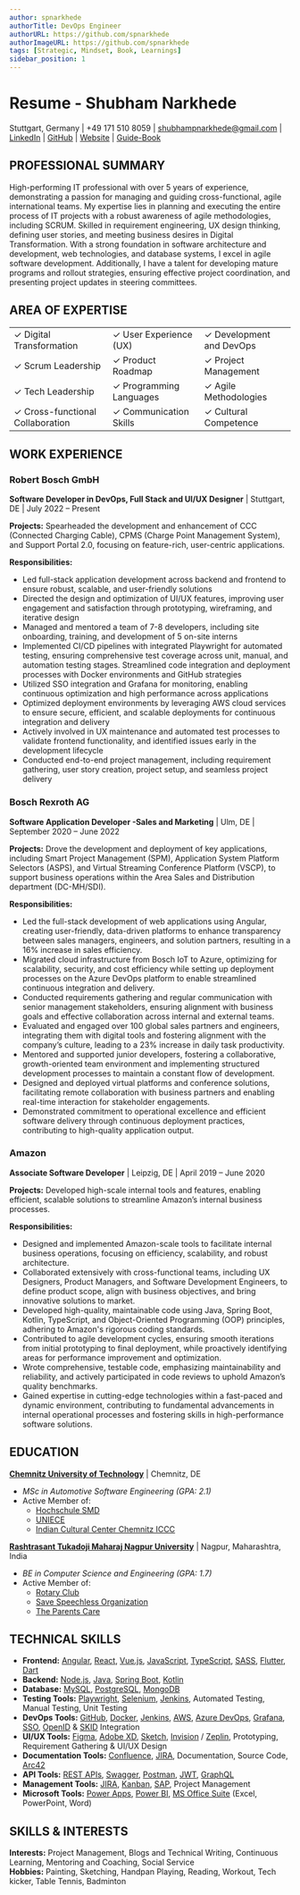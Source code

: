 ```yaml
---
author: spnarkhede
authorTitle: DevOps Engineer
authorURL: https://github.com/spnarkhede
authorImageURL: https://github.com/spnarkhede
tags: [Strategic, Mindset, Book, Learnings]
sidebar_position: 1
--- 
```


# Resume - Shubham Narkhede
Stuttgart, Germany | +49 171 510 8059 | shubhampnarkhede@gmail.com | [LinkedIn](https://www.linkedin.com/in/spnarkhede/) | [GitHub](https://github.com/spnarkhede) | [Website](https://portfolio-insta-one.vercel.app/) | [Guide-Book](https://guide-book.vercel.app/intro)

## PROFESSIONAL SUMMARY
High-performing IT professional with over 5 years of experience, demonstrating a passion for managing and guiding cross-functional, agile international teams. My expertise lies in planning and executing the entire process of IT projects with a robust awareness of agile methodologies, including SCRUM. Skilled in requirement engineering, UX design thinking, defining user stories, and meeting business desires in Digital Transformation. With a strong foundation in software architecture and development, web technologies, and database systems, I excel in agile software development. Additionally, I have a talent for developing mature programs and rollout strategies, ensuring effective project coordination, and presenting project updates in steering committees.

## AREA OF EXPERTISE
<table>
  <tr>
    <td>✓ Digital Transformation</td>
    <td>✓ User Experience (UX)</td>
    <td>✓ Development and DevOps</td>
  </tr>
  <tr>
    <td>✓ Scrum Leadership</td>
    <td>✓ Product Roadmap</td>
    <td>✓ Project Management</td>
  </tr>
  <tr>
    <td>✓ Tech Leadership</td>
    <td>✓ Programming Languages</td>
    <td>✓ Agile Methodologies</td>
  </tr>
  <tr>
    <td>✓ Cross-functional Collaboration</td>
    <td>✓ Communication Skills</td>
    <td>✓ Cultural Competence</td>
  </tr>
</table>

## WORK EXPERIENCE

### Robert Bosch GmbH
**Software Developer in DevOps, Full Stack and UI/UX Designer** | Stuttgart, DE | July 2022 – Present

**Projects:** Spearheaded the development and enhancement of CCC (Connected Charging Cable), CPMS (Charge Point Management System), and Support Portal 2.0, focusing on feature-rich, user-centric applications.

**Responsibilities:**
- Led full-stack application development across backend and frontend to ensure robust, scalable, and user-friendly solutions
- Directed the design and optimization of UI/UX features, improving user engagement and satisfaction through prototyping, wireframing, and iterative design
- Managed and mentored a team of 7-8 developers, including site onboarding, training, and development of 5 on-site interns
- Implemented CI/CD pipelines with integrated Playwright for automated testing, ensuring comprehensive test coverage across unit, manual, and automation testing stages. Streamlined code integration and deployment processes with Docker environments and GitHub strategies
- Utilized SSO integration and Grafana for monitoring, enabling continuous optimization and high performance across applications
- Optimized deployment environments by leveraging AWS cloud services to ensure secure, efficient, and scalable deployments for continuous integration and delivery
- Actively involved in UX maintenance and automated test processes to validate frontend functionality, and identified issues early in the development lifecycle
- Conducted end-to-end project management, including requirement gathering, user story creation, project setup, and seamless project delivery

### Bosch Rexroth AG
**Software Application Developer -Sales and Marketing** | Ulm, DE | September 2020 – June 2022

**Projects:** Drove the development and deployment of key applications, including Smart Project Management (SPM), Application System Platform Selectors (ASPS), and Virtual Streaming Conference Platform (VSCP), to support business operations within the Area Sales and Distribution department (DC-MH/SDI).

**Responsibilities:**
- Led the full-stack development of web applications using Angular, creating user-friendly, data-driven platforms to enhance transparency between sales managers, engineers, and solution partners, resulting in a 16% increase in sales efficiency.
- Migrated cloud infrastructure from Bosch IoT to Azure, optimizing for scalability, security, and cost efficiency while setting up deployment processes on the Azure DevOps platform to enable streamlined continuous integration and delivery.
- Conducted requirements gathering and regular communication with senior management stakeholders, ensuring alignment with business goals and effective collaboration across internal and external teams.
- Evaluated and engaged over 100 global sales partners and engineers, integrating them with digital tools and fostering alignment with the company’s culture, leading to a 23% increase in daily task productivity.
- Mentored and supported junior developers, fostering a collaborative, growth-oriented team environment and implementing structured development processes to maintain a constant flow of development.
- Designed and deployed virtual platforms and conference solutions, facilitating remote collaboration with business partners and enabling real-time interaction for stakeholder engagements.
- Demonstrated commitment to operational excellence and efficient software delivery through continuous deployment practices, contributing to high-quality application output.

### Amazon
**Associate Software Developer** | Leipzig, DE | April 2019 – June 2020

**Projects:** Developed high-scale internal tools and features, enabling efficient, scalable solutions to streamline Amazon’s internal business processes.

**Responsibilities:**
- Designed and implemented Amazon-scale tools to facilitate internal business operations, focusing on efficiency, scalability, and robust architecture.
- Collaborated extensively with cross-functional teams, including UX Designers, Product Managers, and Software Development Engineers, to define product scope, align with business objectives, and bring innovative solutions to market.
- Developed high-quality, maintainable code using Java, Spring Boot, Kotlin, TypeScript, and Object-Oriented Programming (OOP) principles, adhering to Amazon's rigorous coding standards.
- Contributed to agile development cycles, ensuring smooth iterations from initial prototyping to final deployment, while proactively identifying areas for performance improvement and optimization.
- Wrote comprehensive, testable code, emphasizing maintainability and reliability, and actively participated in code reviews to uphold Amazon’s quality benchmarks.
- Gained expertise in cutting-edge technologies within a fast-paced and dynamic environment, contributing to fundamental advancements in internal operational processes and fostering skills in high-performance software solutions.


## EDUCATION
**[Chemnitz University of Technology](https://www.tu-chemnitz.de/index.html.en)** | Chemnitz, DE 
- *MSc in Automotive Software Engineering (GPA: 2.1)*
- Active Member of: 
    - [Hochschule SMD](https://smd-chemnitz.de/pages/de/startseite.php)
    - [UNIECE](https://www.unicef.de/mitmachen/ehrenamtlich-aktiv/-/arbeitsgruppe-chemnitz)
    - [Indian Cultural Center Chemnitz ICCC](https://iccchemnitz.com/)

**[Rashtrasant Tukadoji Maharaj Nagpur University](https://nagpuruniversity.ac.in/)** | Nagpur, Maharashtra, India
- *BE in Computer Science and Engineering (GPA: 1.7)*
- Active Member of: 
    - [Rotary Club](https://www.rotaryclubofnagpur.org/) 
    - [Save Speechless Organization](https://www.facebook.com/SSO15/)
    - [The Parents Care](https://www.theparentscare.com/services)

## TECHNICAL SKILLS
- **Frontend:** [Angular](https://angular.io/), [React](https://react.dev/), [Vue.js](https://vuejs.org/), [JavaScript](https://developer.mozilla.org/en-US/docs/Web/JavaScript), [TypeScript](https://www.typescriptlang.org/), [SASS](https://sass-lang.com/), [Flutter](https://flutter.dev/), [Dart](https://dart.dev/)
- **Backend:** [Node.js](https://nodejs.org/), [Java](https://www.oracle.com/java/), [Spring Boot](https://spring.io/projects/spring-boot), [Kotlin](https://kotlinlang.org/)
- **Database:** [MySQL](https://www.mysql.com/), [PostgreSQL](https://www.postgresql.org/), [MongoDB](https://www.mongodb.com/)
- **Testing Tools:** [Playwright](https://playwright.dev/), [Selenium](https://www.selenium.dev/), [Jenkins](https://www.jenkins.io/), Automated Testing, Manual Testing, Unit Testing
- **DevOps Tools:** [GitHub](https://github.com/), [Docker](https://www.docker.com/), [Jenkins](https://www.jenkins.io/), [AWS](https://aws.amazon.com/), [Azure DevOps](https://azure.microsoft.com/en-us/services/devops/), [Grafana](https://grafana.com/), [SSO](https://auth0.com/docs/authenticate/single-sign-on), [OpenID](https://openid.net/) & [SKID](https://singlekey-id.com/auth/en-us/home) Integration
- **UI/UX Tools:** [Figma](https://www.figma.com/), [Adobe XD](https://www.adobe.com/products/xd.html), [Sketch](https://www.sketch.com/), [Invision](https://www.invisionapp.com/) / [Zeplin](https://zeplin.io/), Prototyping, Requirement Gathering & UI/UX Design
- **Documentation Tools:** [Confluence](https://www.atlassian.com/software/confluence), [JIRA](https://www.atlassian.com/software/jira), Documentation, Source Code, [Arc42](https://arc42.org/)
- **API Tools:** [REST APIs](https://restfulapi.net/), [Swagger](https://swagger.io/), [Postman](https://www.postman.com/), [JWT](https://jwt.io/), [GraphQL](https://graphql.org/)
- **Management Tools:** [JIRA](https://www.atlassian.com/software/jira), [Kanban](https://www.atlassian.com/agile/kanban), [SAP](https://www.sap.com/), Project Management
- **Microsoft Tools:** [Power Apps](https://powerapps.microsoft.com/), [Power BI](https://powerbi.microsoft.com/), [MS Office Suite](https://www.microsoft.com/microsoft-365) (Excel, PowerPoint, Word)

## SKILLS & INTERESTS
**Interests:** Project Management, Blogs and Technical Writing, Continuous Learning, Mentoring and Coaching, Social Service  
**Hobbies:** Painting, Sketching, Handpan Playing, Reading, Workout, Tech kicker, Table Tennis, Badminton